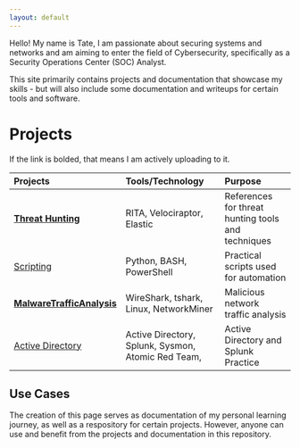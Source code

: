 ```yaml
---
layout: default
---
```


Hello! My name is Tate, I am passionate about securing systems and networks and am aiming to enter the field of Cybersecurity, specifically as a Security Operations Center (SOC) Analyst. 

This site primarily contains projects and documentation that showcase my skills - but will also include some documentation and writeups for certain tools and software.

# Projects

If the link is bolded, that means I am actively uploading to it.

| Projects        | Tools/Technology          | Purpose |
|:-------------|:------------------|:------|
| **[Threat Hunting](./threathunting/)**                 | RITA, Velociraptor, Elastic                          | References for threat hunting tools and techniques  |
| [Scripting](./Scripting/)                              | Python, BASH, PowerShell                             | Practical scripts used for automation               |
| **[MalwareTrafficAnalysis](./MalwareTrafficAnalysis/)**| WireShark, tshark, Linux, NetworkMiner               | Malicious network traffic analysis                  |
| [Active Directory](./ActiveDirectory/)                 | Active Directory, Splunk, Sysmon, Atomic Red Team,   | Active Directory and Splunk Practice                |

## Use Cases

The creation of this page serves as documentation of my personal learning journey, as well as a respository for certain projects. However, anyone can use and benefit from the projects and documentation in this repository.


